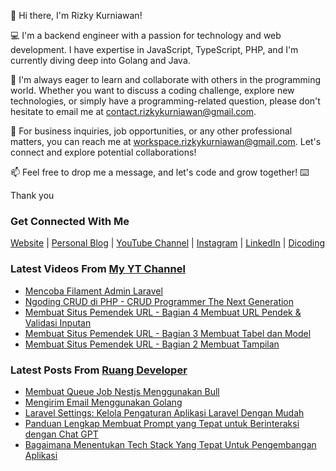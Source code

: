 👋 Hi there, I'm Rizky Kurniawan!

💻 I'm a backend engineer with a passion for technology and web development. I have expertise in JavaScript, TypeScript, PHP, and I'm currently diving deep into Golang and Java.

🌱 I'm always eager to learn and collaborate with others in the programming world. Whether you want to discuss a coding challenge, explore new technologies, or simply have a programming-related question, please don't hesitate to email me at contact.rizkykurniawan@gmail.com.

💼 For business inquiries, job opportunities, or any other professional matters, you can reach me at workspace.rizkykurniawan@gmail.com. Let's connect and explore potential collaborations!

📫 Feel free to drop me a message, and let's code and grow together! ⌨️

Thank you

### Get Connected With Me
[Website](https://www.rizkykurniawan.id) | [Personal Blog](https://kykurniawan.com) | [YouTube Channel](https://www.youtube.com/kykurniawan) | [Instagram](https://instagram.com/qwertykurniawan) | [LinkedIn](https://www.linkedin.com/in/kykurniawan/) | [Dicoding](https://www.dicoding.com/users/rizkykurniawan)

### Latest Videos From [My YT Channel](https://www.youtube.com/kykurniawan)
<!-- YOUTUBE:START -->
- [Mencoba Filament Admin Laravel](https://www.youtube.com/watch?v=I2gtdn-S9h8)
- [Ngoding CRUD di PHP -  CRUD Programmer The Next Generation](https://www.youtube.com/watch?v=vr0OO-IQ4w4)
- [Membuat Situs Pemendek URL - Bagian 4 Membuat URL Pendek &amp; Validasi Inputan](https://www.youtube.com/watch?v=zmLwSpuMzKY)
- [Membuat Situs Pemendek URL - Bagian 3 Membuat Tabel dan Model](https://www.youtube.com/watch?v=YPmMm17XQDc)
- [Membuat Situs Pemendek URL - Bagian 2 Membuat Tampilan](https://www.youtube.com/watch?v=fW2CVksow9k)
<!-- YOUTUBE:END -->

### Latest Posts From [Ruang Developer](https://www.ruangdeveloper.com)
<!-- RUANGDEVELOPER:START -->
- [Membuat Queue Job Nestjs Menggunakan Bull](https://blog.ruangdeveloper.com/membuat-queue-job-nestjs-menggunakan-bull/)
- [Mengirim Email Menggunakan Golang](https://blog.ruangdeveloper.com/mengirim-email-menggunakan-golang/)
- [Laravel Settings: Kelola Pengaturan Aplikasi Laravel Dengan Mudah](https://blog.ruangdeveloper.com/mengelola-pengaturan-aplikasi-laravel-dengan-mudah-menggunakan-laravel-settings/)
- [Panduan Lengkap Membuat Prompt yang Tepat untuk Berinteraksi dengan Chat GPT](https://blog.ruangdeveloper.com/panduan-lengkap-membuat-prompt-yang-tepat-untuk-berinteraksi-dengan-chat-gpt/)
- [Bagaimana Menentukan Tech Stack Yang Tepat Untuk Pengembangan Aplikasi](https://blog.ruangdeveloper.com/bagaimana-menentukan-tech-stack-yang-tepat-untuk-pengembangan-aplikasi/)
<!-- RUANGDEVELOPER:END -->


